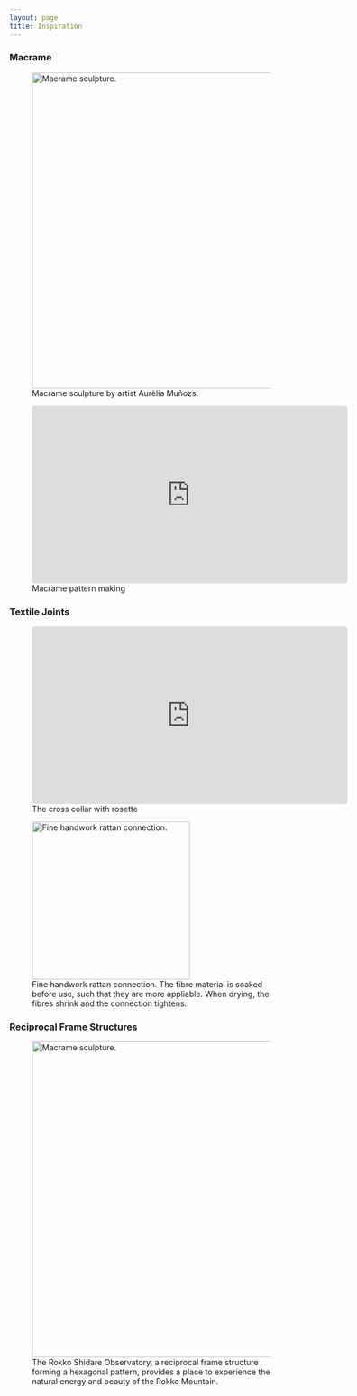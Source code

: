 ```yaml
---
layout: page
title: Inspiration
---
```


### Macrame

<figure>
  <img src="https://media.revistaad.es/photos/60c7443471da6779ff45a12a/master/w_1600,c_limit/189039.jpg" alt="Macrame sculpture." style="width:560px" class="center">
  <figcaption>Macrame sculpture by artist Aurèlia Muñozs.</figcaption>
</figure>

<figure>
<iframe width="560" height="315" src="https://www.youtube.com/embed/P0cei5ihF1c?start=9" title="YouTube video player" frameborder="0" allow="accelerometer; autoplay; clipboard-write; encrypted-media; gyroscope; picture-in-picture" allowfullscreen style="border-radius: 5px;"></iframe>
<figcaption>Macrame pattern making</figcaption>
</figure>


### Textile Joints

<figure>
<iframe width="560" height="315" src="https://www.youtube.com/embed/4UXl5P9KYJE?start=28" title="YouTube video player" frameborder="0" allow="accelerometer; autoplay; clipboard-write; encrypted-media; gyroscope; picture-in-picture" allowfullscreen style="border-radius: 5px;"></iframe>
<figcaption>The cross collar with rosette</figcaption>
</figure>

<figure>
  <img src="https://bambus.rwth-aachen.de/eng/reports/connect/friction/pic/seilb2.jpeg" alt="Fine handwork rattan connection." style="width:280px" class="center">
  <figcaption>Fine handwork rattan connection. The fibre material is soaked before use, such that they are more appliable. When drying, the fibres shrink and the connection tightens.</figcaption>
</figure>


### Reciprocal Frame Structures

<figure>
  <img src="https://stringfixer.com/files/88562134.jpg" alt="Macrame sculpture." style="width:560px" class="center">
  <figcaption>The Rokko Shidare Observatory, a reciprocal frame structure forming a hexagonal pattern, provides a place to experience the natural energy and beauty of the Rokko Mountain.</figcaption>
</figure>













